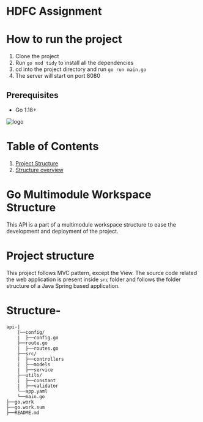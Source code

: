 # HDFC Assignment

# How to run the project

1. Clone the project
2. Run `go mod tidy` to install all the dependencies
3. cd into the project directory and run `go run main.go`
4. The server will start on port 8080


## Prerequisites

- Go 1.18+

![logo](https://github.com/slack-go/slack/blob/master/logo.png?raw=true)
# Table of Contents
1. [Project Structure](#project-structure)
2. [Structure overview](#structure-overview)

# Go Multimodule Workspace Structure
This API is a part of a multimodule workspace structure to ease the development and deployment of the project.

# Project structure
This project follows MVC pattern, except the View. The source code related the web application is present inside `src` folder and follows the folder structure of a Java Spring based application.

# Structure-
    api-|  
        |──config/
        |  ├──config.go
        ├──route.go
        |  ├──routes.go
        ├──src/
        |  ├──controllers
        |  ├──models
        |  ├──service
        ├──utils/
        |  ├──constant
        |  ├──validator
        └──app.yaml
        └──main.go
    ├──go.work
    ├──go.work.sum
    ├──README.md